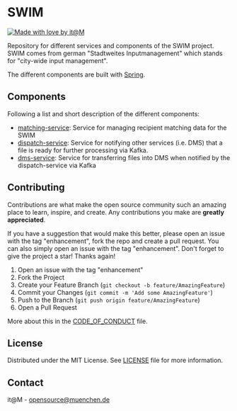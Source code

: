 # SWIM

[![Made with love by it@M][made-with-love-shield]][itm-opensource]
<!-- feel free to add more shields, style 'for-the-badge' -> see https://shields.io/badges -->

Repository for different services and components of the SWIM project.
SWIM comes from german "Stadtweites Inputmanagement" which stands for "city-wide input management".

The different components are built with [Spring](https://spring.io/).

## Components

Following a list and short description of the different components:

- [matching-service](./matching-service): Service for managing recipient matching data for the SWIM
- [dispatch-service](./dispatch-service): Service for notifying other services (i.e. DMS) that a file is ready for further processing via Kafka.
- [dms-service](./dms-service): Service for transferring files into DMS when notified by the dispatch-service via Kafka

## Contributing

Contributions are what make the open source community such an amazing place to learn, inspire, and create. Any contributions you make are **greatly appreciated**.

If you have a suggestion that would make this better, please open an issue with the tag "enhancement", fork the repo and create a pull request. You can also simply open an issue with the tag "enhancement".
Don't forget to give the project a star! Thanks again!

1. Open an issue with the tag "enhancement"
2. Fork the Project
3. Create your Feature Branch (`git checkout -b feature/AmazingFeature`)
4. Commit your Changes (`git commit -m 'Add some AmazingFeature'`)
5. Push to the Branch (`git push origin feature/AmazingFeature`)
6. Open a Pull Request

More about this in the [CODE_OF_CONDUCT](/CODE_OF_CONDUCT.md) file.


## License

Distributed under the MIT License. See [LICENSE](LICENSE) file for more information.


## Contact

it@M - opensource@muenchen.de

<!-- project shields / links -->
[made-with-love-shield]: https://img.shields.io/badge/made%20with%20%E2%9D%A4%20by-it%40M-yellow?style=for-the-badge
[itm-opensource]: https://opensource.muenchen.de/
